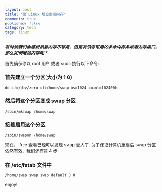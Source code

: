 ```yaml
---
layout: post
title: "给 Linux 增加虚拟内存"
comments: true
published: false
category: tech
tags: linux
---
```


***有时候我们会感觉机器内存不够用，但是有没有可用的多余内存条或者内存插口。那么如何增加内存呢？***

首先确保你以 root 用户 或者 sudo 执行以下命令:

### 首先建立一个分区(大小为 1 G)

<!--more-->

    dd if=/dev/zero of=/home/swap bs=1024 count=1024000

### 然后将这个分区变成 swap 分区

    /sbin/mkswap /home/swap

### 接着启用这个分区

    /sbin/swapon /home/swap

现在， free 查看已经可以发现 swap 变大了. 
为了保证计算机重启后 swap 分区依然有效，我们还有第 4 步

### 在 /etc/fstab 文件中

    /home/swap swap swap default 0 0

enjoy!
